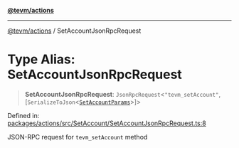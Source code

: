 [**@tevm/actions**](../README.md)

***

[@tevm/actions](../globals.md) / SetAccountJsonRpcRequest

# Type Alias: SetAccountJsonRpcRequest

> **SetAccountJsonRpcRequest**: `JsonRpcRequest`\<`"tevm_setAccount"`, \[`SerializeToJson`\<[`SetAccountParams`](SetAccountParams.md)\>\]\>

Defined in: [packages/actions/src/SetAccount/SetAccountJsonRpcRequest.ts:8](https://github.com/evmts/tevm-monorepo/blob/main/packages/actions/src/SetAccount/SetAccountJsonRpcRequest.ts#L8)

JSON-RPC request for `tevm_setAccount` method
